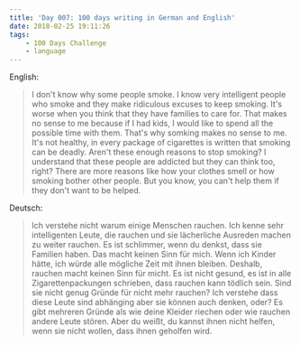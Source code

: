 ```yaml
---
title: 'Day 007: 100 days writing in German and English'
date: 2018-02-25 19:11:26
tags:
    - 100 Days Challenge
    - language
---
```

English:
> I don't know why some people smoke. I know very intelligent people who smoke and they make ridiculous excuses to keep smoking. It's worse when you think that they have families to care for. That makes no sense to me because if I had kids, I would like to spend all the possible time with them. That's why somking makes no sense to me. It's not healthy, in every package of cigarettes is written that smoking can be deadly. Aren't these enough reasons to stop smoking? I understand that these people are addicted but they can think too, right? There are more reasons like how your clothes smell or how smoking bother other people. But you know, you can't help them if they don't want to be helped.

Deutsch:
> Ich verstehe nicht warum einige Menschen rauchen. Ich kenne sehr intelligenten Leute, die rauchen und sie lächerliche Ausreden machen zu weiter rauchen. Es ist schlimmer, wenn du denkst, dass sie Familien haben. Das macht keinen Sinn für mich. Wenn ich Kinder hätte, ich würde alle mögliche Zeit mit ihnen bleiben. Deshalb, rauchen macht keinen Sinn für micht. Es ist nicht gesund, es ist in alle Zigarettenpackungen schrieben, dass rauchen kann tödlich sein. Sind sie nicht genug Gründe für nicht mehr rauchen? Ich verstehe dass diese Leute sind abhänging aber sie können auch denken, oder? Es gibt mehreren Gründe als wie deine Kleider riechen oder wie rauchen andere Leute stören. Aber du weißt, du kannst ihnen nicht helfen, wenn sie nicht wollen, dass ihnen geholfen wird.